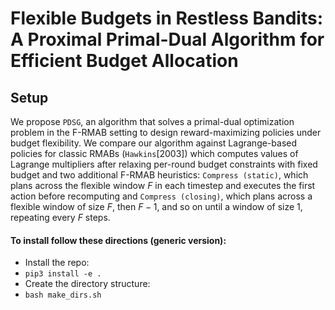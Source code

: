# Flexible Budgets in Restless Bandits: A Proximal Primal-Dual Algorithm for Efficient Budget Allocation

## Setup
We propose `PDSG`, an algorithm that solves a primal-dual optimization problem in the F-RMAB setting to design reward-maximizing policies under budget flexibility. We compare our algorithm against Lagrange-based policies for classic RMABs (`Hawkins`[2003]) which computes values of Lagrange multipliers after relaxing per-round budget constraints with fixed budget and two additional F-RMAB heuristics: `Compress (static)`, which plans across the flexible window $F$ in each timestep and executes the first action before recomputing and `Compress (closing)`, which plans across a flexible window of size $F$, then $F-1$, and so on until a window of size $1$, repeating every $F$ steps.

#### To install follow these directions (generic version):

- Install the repo:
- `pip3 install -e .`
- Create the directory structure:
- `bash make_dirs.sh`
